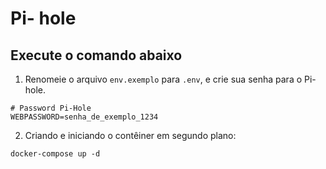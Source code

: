 #  Pi- hole

## Execute o comando abaixo

1. Renomeie o arquivo `env.exemplo` para `.env`, e crie sua senha para o Pi-hole.

```Docker
# Password Pi-Hole
WEBPASSWORD=senha_de_exemplo_1234
```

2. Criando e iniciando o contêiner em segundo plano:
```
docker-compose up -d
```


